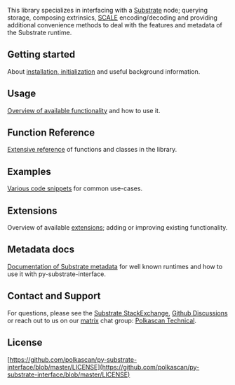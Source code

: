 This library specializes in interfacing with a [Substrate](https://substrate.io) node; querying storage, 
composing extrinsics, [SCALE](getting-started/common-concepts/#scale) encoding/decoding and providing additional convenience methods 
to deal with the features and metadata of the Substrate runtime.

## Getting started
About [installation, initialization](getting-started/installation/) and useful background information.

## Usage
[Overview of available functionality](usage/query-storage/) and how to use it. 

## Function Reference
[Extensive reference](reference/base/) of functions and classes in the library.

## Examples
[Various code snippets](examples.md) for common use-cases.

## Extensions
Overview of available [extensions](/extensions/); adding or improving existing functionality.

## Metadata docs
[Documentation of Substrate metadata](https://polkascan.github.io/py-substrate-metadata-docs/) for well known runtimes and how to use it with py-substrate-interface.

## Contact and Support 

For questions, please see the [Substrate StackExchange](https://substrate.stackexchange.com/questions/tagged/python), [Github Discussions](https://github.com/polkascan/py-substrate-interface/discussions) or 
reach out to us on our [matrix](http://matrix.org) chat group: [Polkascan Technical](https://matrix.to/#/#polkascan:matrix.org).

## License
[https://github.com/polkascan/py-substrate-interface/blob/master/LICENSE](https://github.com/polkascan/py-substrate-interface/blob/master/LICENSE)
